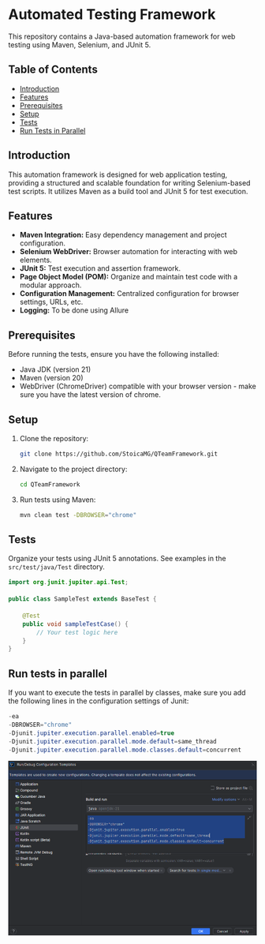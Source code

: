 # Automated Testing Framework

This repository contains a Java-based automation framework for web testing using Maven, Selenium, and JUnit 5.

## Table of Contents

- [Introduction](#introduction)
- [Features](#features)
- [Prerequisites](#prerequisites)
- [Setup](#setup)
- [Tests](#tests)
- [Run Tests in Parallel](#run-tests-in-parallel)

## Introduction

This automation framework is designed for web application testing, providing a structured and scalable foundation for writing Selenium-based test scripts. It utilizes Maven as a build tool and JUnit 5 for test execution.

## Features

- **Maven Integration:** Easy dependency management and project configuration.
- **Selenium WebDriver:** Browser automation for interacting with web elements.
- **JUnit 5:** Test execution and assertion framework.
- **Page Object Model (POM):** Organize and maintain test code with a modular approach.
- **Configuration Management:** Centralized configuration for browser settings, URLs, etc.
- **Logging:** To be done using Allure 

## Prerequisites

Before running the tests, ensure you have the following installed:

- Java JDK (version 21)
- Maven (version 20)
- WebDriver (ChromeDriver) compatible with your browser version - make sure you have the latest version of chrome.

## Setup

1. Clone the repository:

   ```bash
   git clone https://github.com/StoicaMG/QTeamFramework.git
   ```

2. Navigate to the project directory:

   ```bash
   cd QTeamFramework
   ```

3. Run tests using Maven:

   ```bash
   mvn clean test -DBROWSER="chrome"
   ```

## Tests

Organize your tests using JUnit 5 annotations. See examples in the `src/test/java/Test` directory.

```java
import org.junit.jupiter.api.Test;

public class SampleTest extends BaseTest {

    @Test
    public void sampleTestCase() {
        // Your test logic here
    }
}
```

## Run tests in parallel

If you want to execute the tests in parallel by classes, make sure you add the following lines in the configuration settings of Junit:
```java
-ea
-DBROWSER="chrome"
-Djunit.jupiter.execution.parallel.enabled=true
-Djunit.jupiter.execution.parallel.mode.default=same_thread
-Djunit.jupiter.execution.parallel.mode.classes.default=concurrent
```
![img.png](img.png)
